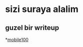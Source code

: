 # sizi suraya alalim

## guzel bir writeup

*[mobile100](https://github.com/CyberSaxosTiGER/dkhos_writeups/tree/master/Mobile/Mobile100)
